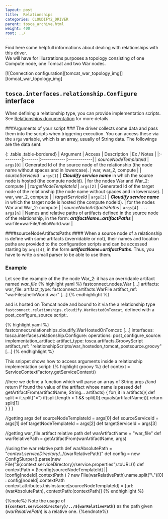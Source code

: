 ```yaml
---
layout: post
title:  Relationships
categories: CLOUDIFY2_DRIVER
parent: tosca_archive.html
weight: 400
root: ../
---
```


Find here some helpfull informations about dealing with relationships with this driver.  
We will have for illustrations purposes a topology consisting of one Compute node, one Tomcat and two War nodes.  

[![Connection configuration][tomcat_war_topology_img]][tomcat_war_topology_img]


## `tosca.interfaces.relationship.Configure` interface ##
When defining a relationship type, you can provide implementation scripts.  
See [Relationships documentation](http://alien4cloud.github.io/components_guide/tosca_concepts_types_normative_relationships.html) for more details.  

###Arguments of your script ###
The driver collects some data and pass them into the scripts when triggering execution. You can access these via the `args` variable, which is an array, usually of String data. The followings are the data sent:

{: .table .table-bordered}
| Argument | Access | Description | Ex / Notes |
|:---------|:-------|:------------|:------------|
| *sourceNodeTemplateId*  | `args[0]` |  Generated Id of the source node of the relationship (the node name without spaces and in lowercase). | war, war_2, compute  |
| *sourceServiceId* | `args[1]` | ***Cloudify service name*** in which the source node is hosted (the compute nodeId). | for the nodes War and War_2: compute |
| *targetNodeTemplateId* | `args[2]` | Generated Id of the target node of the relationship (the node name without spaces and in lowercase). | war, war_2, compute  |
| *targetServiceId* | `args[3]` | ***Cloudify service name*** in which the target node is hosted (the compute nodeId). | for the nodes War and War_2: compute |
| *sourceNodeArtifactsPaths* | `args[4] ... args[n]` | Names and relative paths of artifacts defined in the source node of the relationship, in the form: ***artifactName=artifactPaths*** | warfile=warFile/helloWorld.war |

####sourceNodeArtifactsPaths ####
When a source node of a relationship is define with some artifacts (overridable or not), their names and location paths are provided to the configuration scripts and can be accessed starting by `args[4]`, in the form ***artifactName=artifactPaths***. Thus, you have to write a small parser to be able to use them.
  
### Example ###
Let see the example of the the node War_2: it has an overridable artifact named *war_file*
{% highlight yaml %}
fastconnect.nodes.War
  [...]
  artifacts:
    war_file:
      artifact_type: fastconnect.artifacts.WarFile
      artifact_ref: "warFiles/helloWorld.war"
  [...]
{% endhighlight %}

and is hosted on Tomcat node and bound to it via the a relationship type `fastconnect.relationships.cloudify.WarHostedOnTomcat`, defined with a post_configure_source script:.
 
{% highlight yaml %}
fastconnect.relationships.cloudify.WarHostedOnTomcat:
  [...]
  interfaces:
    tosca.interfaces.relationship.Configure:
      operations:
        post_configure_source:
          implementation_artifact:
            artifact_type: tosca.artifacts.GroovyScript
            artifact_ref: "relationshipScripts/war_hostedon_tomcat_postsource.groovy"
  [...]
{% endhighlight %}

This snippet shows how to access arguments inside a relationship implementation script:
{% highlight groovy %}
def context = ServiceContextFactory.getServiceContext()

//here we define a function which will parse an array of String args
//and return if found the value of the artifact whose name is passed
def getArtifactFrom(artifactName, String... artifacts) {
  for( it in artifacts){
    def split = it.split("=")
    if(split.length > 1 && split[0].equals(artifactName)){
       return split[1]   
    }
  }
}

//getting args
def sourceNodeTemplateId =  args[0]
def sourceServiceId = args[1]
def targetNodeTemplateId = args[2]
def targetServiceId = args[3]

//getting war_file artifact relative path
def warArtifactName = "war_file"
def warRelativePath = getArtifactFrom(warArtifactName, args)

//using the war relative path
def warAbsolutePath = "${context.serviceDirectory}/../${warRelativePath}"
def config  = new ConfigSlurper().parse(new File("${context.serviceDirectory}/service.properties").toURL())
def contextPath = (!config[sourceNodeTemplateId] || !config[nodeId].contextPath ) ? new File(warRelativePath).name.split("\\.")[0] : config[nodeId].contextPath 
context.attributes.thisInstance[sourceNodeTemplateId] = [url:(warAbsolutePath), contextPath:(contextPath)]
{% endhighlight %}

{%note%}
Note the usage of **`${context.serviceDirectory}/../${warRelativePath}`** as the path given (*warRelativePath*) is a relative one.
{%endnote%}